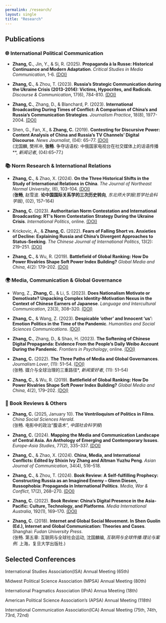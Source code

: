 ```yaml
---
permalink: /research/
layout: single
title: "Research"
---
```


## Publications

### 🌐 International Political Communication
- **Zhang, C.**, Jin, Y., & Si, R. (2025). **Propaganda à la Russe: Historical Continuance and Modern Adaptation**. *Critical Studies in Media Communication*, 1-6. [(DOI)](https://doi.org/10.1080/15295036.2025.2469094)

- **Zhang, C.**, & Zhou, T. (2023). **Russia’s Strategic Communication during the Ukraine Crisis (2013-2014): Victims, Hypocrites, and Radicals**. *Discourse & Communication*, 17(6), 784-810. [(DOI)](https://doi.org/10.1080/01292986.2024.2335894)

- **Zhang, C.**, Zhang, D., & Blanchard, P. (2023). **International Broadcasting During Times of Conflict: A Comparison of China’s and Russia’s Communication Strategies**. *Journalism Practice*, 18(8), 1977-2004. [(DOI)](https://doi.org/10.1080/17512786.2022.2140445)

- Shen, G., Fan, X., & **Zhang, C.** (2019). **Contesting for Discursive Power: Content Analysis of China and Russia’s TV Channels’ Digital Discourse**. *News Journalist*, (04): 65–77. [(DOI)](https://link.cnki.net/doi/10.16057/j.cnki.31-1171/g2.2019.04.007)  
(沈国麟, 樊祥冲, **张畅**. 争夺话语权: 中俄国家电视台在社交媒体上的话语传播**, *新闻记者*, (04):65–77.)

### 📚 Norm Research & International Relations
- **Zhang, C.**, & Zhao, X. (2024). **On the Three Historical Shifts in the Study of International Relations in China**. *The Journal of Northeast Normal University*, (6), 103–104. [(DOI)](https://doi.org/10.16164/j.cnki.22-1062/c.2024.02.016)  
(**张畅**, 赵雪波. **论中国国际关系学的三次历史转向**, *东北师大学报(哲学社会科学版)*, (02), 157–164)

- **Zhang, C.** (2023). **Authoritarian Norm Contestation and International Broadcasting: RT's Norm Contestation Strategy During the Ukraine Crisis**. *International Politics*, online. [(DOI)](https://doi.org/10.1057/s41311-023-00513-0)

- Krickovic, A., & **Zhang, C.** (2022). **Fears of Falling Short vs. Anxieties of Decline: Explaining Russia and China’s Divergent Approaches to Status-Seeking**. *The Chinese Journal of International Politics*, 13(2): 219–251. [(DOI)](https://doi.org/10.1093/cjip/poaa006)

- **Zhang, C.**, & Wu, R. (2019). **Battlefield of Global Ranking: How Do Power Rivalries Shape Soft Power Index Building?** *Global Media and China*, 4(2): 179–202. [(DOI)](https://doi.org/10.1177/2059436419855876)

### 🌍 Media, Communication & Global Governance
- Wang, Z., **Zhang, C.**, & Li, S. (2023). **Does Nationalism Motivate or Demotivate? Unpacking Complex Identity-Motivation Nexus in the Context of Chinese Earners of Japanese**. *Language and Intercultural Communication*, 23(3), 308–320. [(DOI)](https://doi.org/10.1080/14708477.2023.2195855)

- **Zhang, C.**, & Wang, Z. (2023). **Despicable ‘other’ and Innocent ‘us’: Emotion Politics in the Time of the Pandemic**. *Humanities and Social Sciences Communications*. [(DOI)](https://doi.org/10.7910/DVN/WOHWYD)

- **Zhang, C.**, Zhang, D., & Shao, H. (2023). **The Softening of Chinese Digital Propaganda: Evidence From the People’s Daily Weibo Account During the Pandemic**. *Frontiers in Psychology*, online. [(DOI)](https://doi.org/10.3389/fpsyg.2023.1049671)

- **Zhang, C.** (2022). **The Three Paths of Media and Global Governances**. *Journalism Lover*, (11): 51–54. [(DOI)](https://doi.org/10.16017/j.cnki.xwahz.2022.11.030)  
(张畅. 媒介与全球治理的三重路径*, *新闻爱好者*, (11): 51–54)
- **Zhang, C.**, & Wu, R. (2019). **Battlefield of Global Ranking: How Do Power Rivalries Shape Soft Power Index Building?** *Global Media and China*, 4(2), 179–202. [(DOI)](https://doi.org/10.1177/2059436419855876)

### 📖 Book Reviews & Others
- **Zhang, C.** (2025, January 10). **The Ventriloquism of Politics in Films**. *China Social Sciences Herald*.  
(张畅. 电影中的政治“腹语术”, *中国社会科学报*)

- **Zhang, C.** (2024). **Mapping the Media and Communication Landscape of Central Asia. An Anthology of Emerging and Contemporary Issues**. *Europe-Asia Studies*, 77(2), 335–337. [(DOI)](https://doi.org/10.1080/09668136.2025.2452812)

- **Zhang, C.**, & Zhao, X. (2024). **China, Media, and International Conflicts: Edited by Shixin Ivy Zhang and Altman Yuzhu Peng**. *Asian Journal of Communication*, 34(4), 516–518.

- **Zhang, C.**, & Zhou, T. (2024). **Book Review: A Self-fulfilling Prophecy: Constructing Russia as an Imagined Enemy – Glenn Diesen, Russophobia: Propaganda in International Politics**. *Media, War & Conflict*, 17(2), 268–270. [(DOI)](https://doi.org/10.1177/17506352231216893)

- **Zhang, C.** (2022). **Book Review: China’s Digital Presence in the Asia-Pacific: Culture, Technology, and Platforms**. *Media International Australia*, 192(1), 169–170. [(DOI)](https://doi.org/10.1177/1329878X221145976)

- **Zhang, C.** (2018). **Internet and Global Social Movement. In Shen Guolin (Ed.), Internet and Global Communication: Theories and Cases**. Shanghai: *Fudan University Press*.  
(张畅. 第五章: 互联网与全球社会运动, 沈国麟编, *互联网与全球传播:理论与案例*. 上海，复旦大学出版社.)



## Selected Conferences 
International Studies Association(ISA) Annual Meeting (65th)

Midwest Political Science Association (MPSA) Annual Meeting (80th)

International Pragmatics Association (IPrA) Annua Meeting (18th)

American Political Science Association’s (APSA) Annual Meeting (118th)

International Communication Association(ICA) Annual Meeting (75th, 74th, 73rd, 72nd)

